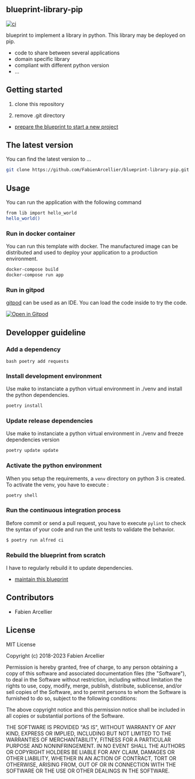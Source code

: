 ## blueprint-library-pip

[![ci](https://github.com/FabienArcellier/blueprint-library-pip/actions/workflows/ci.yml/badge.svg)](https://github.com/FabienArcellier/blueprint-library-pip/actions/workflows/ci.yml)

blueprint to implement a library in python. This library may be deployed on pip.

* code to share between several applications
* domain specific library
* compliant with different python version
* ...

## Getting started

1. clone this repository

2. remove .git directory

* [prepare the blueprint to start a new project](./prepare%20the%20blueprint.md)


## The latest version

You can find the latest version to ...

```bash
git clone https://github.com/FabienArcellier/blueprint-library-pip.git
```

## Usage

You can run the application with the following command

```bash
from lib import hello_world
hello_world()
```

### Run in docker container

You can run this template with docker. The manufactured image can be distributed and used to deploy your application to a production environment.

```bash
docker-compose build
docker-compose run app
```

### Run in gitpod

[gitpod](https://www.gitpod.io/) can be used as an IDE. You can load the code inside to try the code.

[![Open in Gitpod](https://gitpod.io/button/open-in-gitpod.svg)](https://gitpod.io/#https://github.com/FabienArcellier/blueprint-python3)

## Developper guideline

### Add a dependency

``bash
poetry add requests
``
### Install development environment

Use make to instanciate a python virtual environment in ./venv and install the
python dependencies.

```bash
poetry install
```

### Update release dependencies

Use make to instanciate a python virtual environment in ./venv and freeze
dependencies version

```bash
poetry update update
```

### Activate the python environment

When you setup the requirements, a `venv` directory on python 3 is created.
To activate the venv, you have to execute :

```bash
poetry shell
```

### Run the continuous integration process

Before commit or send a pull request, you have to execute `pylint` to check the syntax
of your code and run the unit tests to validate the behavior.

```bash
$ poetry run alfred ci
```

### Rebuild the blueprint from scratch

I have to regularly rebuild it to update dependencies.

* [maintain this blueprint](./maintain%20this%20blueprint.md)

## Contributors

* Fabien Arcellier

## License

MIT License

Copyright (c) 2018-2023 Fabien Arcellier

Permission is hereby granted, free of charge, to any person obtaining a copy
of this software and associated documentation files (the "Software"), to deal
in the Software without restriction, including without limitation the rights
to use, copy, modify, merge, publish, distribute, sublicense, and/or sell
copies of the Software, and to permit persons to whom the Software is
furnished to do so, subject to the following conditions:

The above copyright notice and this permission notice shall be included in all
copies or substantial portions of the Software.

THE SOFTWARE IS PROVIDED "AS IS", WITHOUT WARRANTY OF ANY KIND, EXPRESS OR
IMPLIED, INCLUDING BUT NOT LIMITED TO THE WARRANTIES OF MERCHANTABILITY,
FITNESS FOR A PARTICULAR PURPOSE AND NONINFRINGEMENT. IN NO EVENT SHALL THE
AUTHORS OR COPYRIGHT HOLDERS BE LIABLE FOR ANY CLAIM, DAMAGES OR OTHER
LIABILITY, WHETHER IN AN ACTION OF CONTRACT, TORT OR OTHERWISE, ARISING FROM,
OUT OF OR IN CONNECTION WITH THE SOFTWARE OR THE USE OR OTHER DEALINGS IN THE
SOFTWARE.

